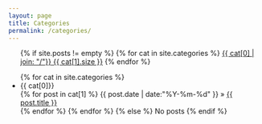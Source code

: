 ```yaml
---
layout: page
title: Categories
permalink: /categories/
---
```


<ul class="tags-box">
{% if site.posts != empty %}
  {% for cat in site.categories %}
  <a href="#{{ cat[0] }}" title="{{ cat[0] }}" rel="{{ cat[1].size }}">{{ cat[0] | join: "/"}}<span class="size"> {{ cat[1].size }}</span></a>
  {% endfor %}
</ul>

<ul class="tags-box">
  {% for cat in site.categories %}
  <li id="{{ cat[0] }}">{{ cat[0]}}</li>
    {% for post in cat[1] %}
    <time datetime="{{ post.date | date:"%Y-%m-%d" }}">{{ post.date | date:"%Y-%m-%d" }}</time> &raquo;
    <a href="{{ site.baseurl }}{{ post.url }}" title="{{ post.title }}">{{ post.title }}</a><br />
    {% endfor %}
  {% endfor %}
{% else %}
  <span>No posts</span>
{% endif %}
</ul>

